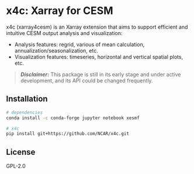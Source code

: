 # x4c: Xarray for CESM
x4c (xarray4cesm) is an Xarray extension that aims to support efficient and intuitive CESM output analysis and visualization:
- Analysis features: regrid, various of mean calculation, annualization/seasonalization, etc.
- Visualization features: timeseries, horizontal and vertical spatial plots, etc.

> **_Disclaimer:_**  This package is still in its early stage and under active development, and its API could be changed frequently.

## Installation

```bash
# dependencies
conda install -c conda-forge jupyter notebook xesmf

# x4c
pip install git+https://github.com/NCAR/x4c.git
```


## License
GPL-2.0